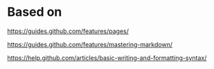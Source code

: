 # Based on
https://guides.github.com/features/pages/

https://guides.github.com/features/mastering-markdown/

https://help.github.com/articles/basic-writing-and-formatting-syntax/
